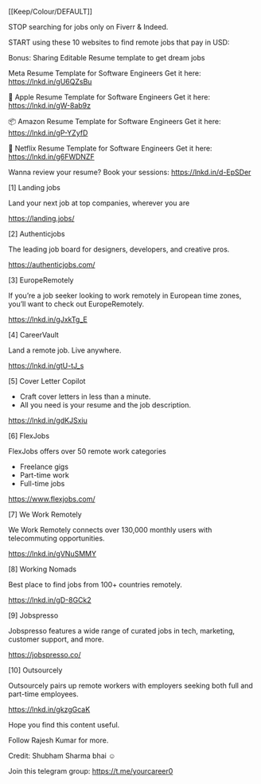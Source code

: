 [[Keep/Colour/DEFAULT]] 

STOP searching for jobs only on Fiverr & Indeed.

START using these 10 websites to find remote jobs that pay in USD:

Bonus: Sharing Editable Resume template to get dream jobs

Meta Resume Template for Software Engineers
Get it here: https://lnkd.in/gU6QZsBu

🍏 Apple Resume Template for Software Engineers
Get it here: https://lnkd.in/gW-8ab9z

📦 Amazon Resume Template for Software Engineers
Get it here: https://lnkd.in/gP-YZyfD

🍿 Netflix Resume Template for Software Engineers
Get it here: https://lnkd.in/g6FWDNZF

Wanna review your resume?
Book your sessions: https://lnkd.in/d-EpSDer


[1] Landing jobs

Land your next job at top companies, wherever you are

https://landing.jobs/


[2] Authenticjobs

The leading job board for designers, developers, and creative pros.

https://authenticjobs.com/


[3] EuropeRemotely

If you’re a job seeker looking to work remotely in European time zones, you’ll want to check out EuropeRemotely.

https://lnkd.in/gJxkTg_E


[4] CareerVault

Land a remote job. Live anywhere.

https://lnkd.in/gtU-tJ_s


[5] Cover Letter Copilot

- Craft cover letters in less than a minute.
- All you need is your resume and the job description.

https://lnkd.in/gdKJSxiu


[6] FlexJobs

FlexJobs offers over 50 remote work categories

- Freelance gigs
- Part-time work
- Full-time jobs

https://www.flexjobs.com/


[7] We Work Remotely

We Work Remotely connects over 130,000 monthly users with telecommuting opportunities.

https://lnkd.in/gVNuSMMY


[8] Working Nomads

Best place to find jobs from 100+ countries remotely.

https://lnkd.in/gD-8GCk2


[9] Jobspresso

Jobspresso features a wide range of curated jobs in tech, marketing, customer support, and more.

https://jobspresso.co/


[10] Outsourcely

Outsourcely pairs up remote workers with employers seeking both full and part-time employees.

https://lnkd.in/gkzgGcaK

Hope you find this content useful.

Follow Rajesh Kumar for more.

Credit: Shubham Sharma bhai ☺️

Join this telegram group: https://t.me/yourcareer0
